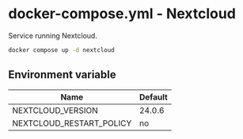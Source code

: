 # docker-compose.yml - Nextcloud

Service running Nextcloud.

```bash
docker compose up -d nextcloud
```

## Environment variable

| **Name**                 | **Default** |
| ------------------------ | ----------- |
| NEXTCLOUD_VERSION        | 24.0.6      |
| NEXTCLOUD_RESTART_POLICY | no          |

